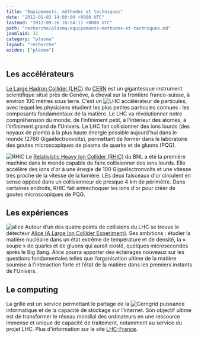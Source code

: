 ```yaml
---
title: "Equipements, méthodes et techniques"
date: "2012-01-03 14:00:00 +0000 UTC"
lastmod: "2012-09-26 10:54:11 +0000 UTC"
path: "recherche/plasma/equipements-methodes-et-techniques.md"
joomlaid: 32
category: "plasma"
layout: "recherche"
asides: ["plasma"]
---
```

Les accélérateurs
-----------------

[Le Large Hadron Collider (LHC)](http://public.web.cern.ch/public/fr/LHC/LHC-fr.html) du [CERN](http://www.cern.ch) est un gigantesque instrument scientifique situé près de Genève, à cheval sur la frontière franco-suisse, à environ 100 mètres sous terre. C’est un ![LHC](images/Recherche/Plasma/LHC.jpg) accélérateur de particules, avec lequel les physiciens étudient les plus petites particules connues : les composants fondamentaux de la matière. Le LHC va révolutionner notre compréhension du monde, de l’infiniment petit, à l'intérieur des atomes, à l’infiniment grand de l’Univers. Le LHC fait collisionner des ions lourds (des noyaux de plomb) à la plus haute énergie possible aujourd'hui dans le monde (2760 Gigaélectronvolts), permettant de former dans le laboratoire des goutes microscopiques de plasma de quarks et de gluons (PQG).

![RHIC](images/Recherche/Plasma/RHIC.jpg) Le [Relativistic Heavy Ion Collider (RHIC)](http://www.bnl.gov/rhic/) du BNL a été la première machine dans le monde capable de faire collisionner des ions lourds. Elle accélère des ions d'or à une énegie de 100 Gigaélectronvolts et une vitesse très proche de la vitesse de la lumière. LEs deux faisceaux d'or circulent en sense opposé dans un collisionneur de presque 4 km de périmètre. Dans certaines endroits, RHIC fait entrechoquer les ions d'or pour créer de goutes microscopiques de PQG.

Les expériences
---------------

![alice](images/Recherche/Plasma/alice.jpg) Autour d’un des quatre points de collisions du LHC se trouve le détecteur [Alice (A Large Ion Collider Experiment)](aliweb.cern.ch). Ses ambitions : étudier la matière nucléaire dans un état extrême de température et de densité, la « soupe » de quarks et de gluons qui aurait existé, quelques microsecondes après le Big Bang. Alice pourra apporter des éclairages nouveaux sur les questions fondamentales telles que l’organisation ultime de la matière soumise à l’interaction forte et l’état de la matière dans les premiers instants de l’Univers.

Le computing
------------

La grille est un service permettant le partage de la ![Cerngrid](images/Recherche/Plasma/Cerngrid.jpg) puissance informatique et de la capacité de stockage sur l’internet. Son objectif ultime est de transformer le réseau mondial des ordinateurs en une ressource immense et unique de capacité de traitement, notamment au service du projet LHC. Plus d'information sur le site [LHC-France](http://www.lhc-france.fr/defi-informatique/la-grille-releve-le-defi).
